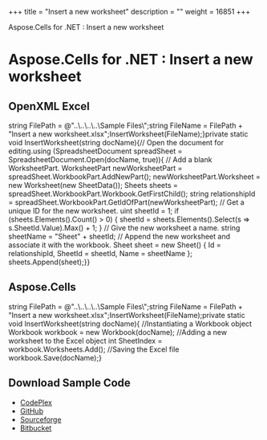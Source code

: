 +++
title = "Insert a new worksheet" 
description = "" 
weight = 16851 
+++

Aspose.Cells for .NET : Insert a new worksheet  

# Aspose.Cells for .NET : Insert a new worksheet


## OpenXML Excel

string FilePath = @"..\\..\\..\\..\\Sample Files\\";string FileName = FilePath + "Insert a new worksheet.xlsx";InsertWorksheet(FileName);}private static void InsertWorksheet(string docName){// Open the document for editing.using (SpreadsheetDocument spreadSheet = SpreadsheetDocument.Open(docName, true)){    // Add a blank WorksheetPart.    WorksheetPart newWorksheetPart = spreadSheet.WorkbookPart.AddNewPart<WorksheetPart>();    newWorksheetPart.Worksheet = new Worksheet(new SheetData());    Sheets sheets = spreadSheet.WorkbookPart.Workbook.GetFirstChild<Sheets>();    string relationshipId = spreadSheet.WorkbookPart.GetIdOfPart(newWorksheetPart);    // Get a unique ID for the new worksheet.    uint sheetId = 1;    if (sheets.Elements<Sheet>().Count() > 0)    {        sheetId = sheets.Elements<Sheet>().Select(s => s.SheetId.Value).Max() + 1;    }    // Give the new worksheet a name.    string sheetName = "Sheet" + sheetId;    // Append the new worksheet and associate it with the workbook.    Sheet sheet = new Sheet() { Id = relationshipId, SheetId = sheetId, Name = sheetName };    sheets.Append(sheet);}}

## Aspose.Cells

string FilePath = @"..\\..\\..\\..\\Sample Files\\";string FileName = FilePath + "Insert a new worksheet.xlsx";InsertWorksheet(FileName);private static void InsertWorksheet(string docName){  //Instantiating a Workbook object  Workbook workbook = new Workbook(docName);  //Adding a new worksheet to the Excel object  int SheetIndex = workbook.Worksheets.Add();  //Saving the Excel file  workbook.Save(docName);}

## Download Sample Code

*   [CodePlex](https://asposeopenxml.codeplex.com/releases/view/616479)
*   [GitHub](https://github.com/aspose-cells/Aspose.Cells-for-.NET/releases/tag/AsposeCellsVsOpenXMLv1.1)
*   [Sourceforge](https://sourceforge.net/projects/asposeopenxml/files/Aspose.Cells%20Vs%20OpenXML/Insert%20a%20new%20worksheet%20(Aspose.Cells).zip/download)
*   [Bitbucket](https://bitbucket.org/asposemarketplace/aspose-for-openxml/downloads/Insert%20a%20new%20worksheet%20(Aspose.Cells).zip)

